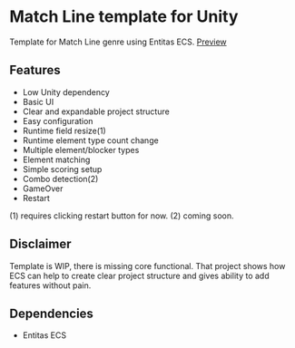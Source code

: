 # Match Line template for Unity
Template for Match Line genre using Entitas ECS.
[Preview](https://imgur.com/a/6Lrfzmw)
## Features
- Low Unity dependency
- Basic UI
- Clear and expandable project structure
- Easy configuration
- Runtime field resize(1)
- Runtime element type count change
- Multiple element/blocker types
- Element matching
- Simple scoring setup
- Combo detection(2)
- GameOver
- Restart

(1) requires clicking restart button for now.
(2) coming soon.


## Disclaimer
Template is WIP, there is missing core functional. That project shows how ECS can help to create clear project structure and gives ability to add features without pain.
## Dependencies
- Entitas ECS